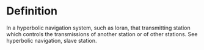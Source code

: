 # Definition

In a hyperbolic navigation system, such as loran, that transmitting
station which controls the transmissions of another station or of other
stations. See hyperbolic navigation, slave station.
